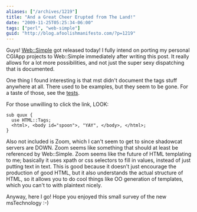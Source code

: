 ```yaml
---
aliases: ["/archives/1219"]
title: "And a Great Cheer Erupted from The Land!"
date: "2009-11-25T05:25:34-06:00"
tags: ["perl", "web-simple"]
guid: "http://blog.afoolishmanifesto.com/?p=1219"
---
```

Guys! [Web::Simple](http://search.cpan.org/perldoc?Web::Simple) got released today! I fully intend on porting my personal CGIApp projects to Web::Simple immediately after writing this post. It really allows for a lot more possibilities, and not just the super sexy dispatching that is documented.

One thing I found interesting is that mst didn't document the tags stuff anywhere at all. There used to be examples, but they seem to be gone. For a taste of those, see the [tests](http://cpansearch.perl.org/src/MSTROUT/Web-Simple-0.001/t/tags.t).

For those unwilling to click the link, LOOK:

```
sub quux {
  use HTML::Tags;
  <html>, <body id="spoon">, "YAY", </body>, </html>;
}
```

Also not included is Zoom, which I can't seem to get to since shadowcat servers are DOWN. Zoom seems like something that should at least be referenced by Web::Simple. Zoom seems like the future of HTML templating to me; basically it uses xpath or css selectors to fill in values, instead of just putting text in text. This is good because it doesn't just encourage the production of good HTML, but it also understands the actual structure of HTML, so it allows you to do cool things like OO generation of templates, which you can't to with plaintext nicely.

Anyway, here I go! Hope you enjoyed this small survey of the new msTechnology :-)
